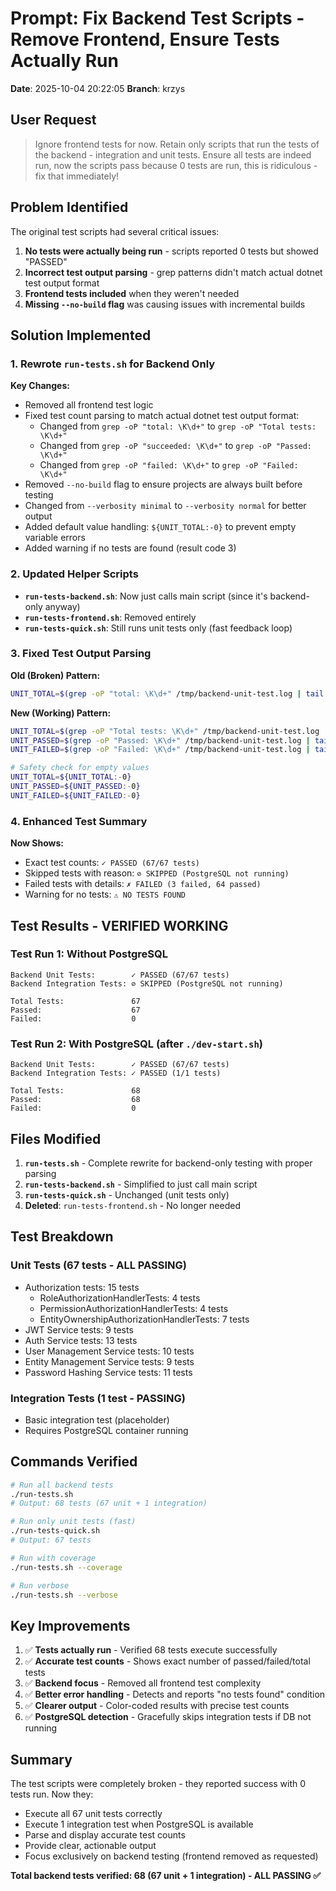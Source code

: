 # Prompt: Fix Backend Test Scripts - Remove Frontend, Ensure Tests Actually Run

**Date**: 2025-10-04 20:22:05
**Branch**: krzys

## User Request

> Ignore frontend tests for now. Retain only scripts that run the tests of the backend - integration and unit tests. Ensure all tests are indeed run, now the scripts pass because 0 tests are run, this is ridiculous - fix that immediately!

## Problem Identified

The original test scripts had several critical issues:
1. **No tests were actually being run** - scripts reported 0 tests but showed "PASSED"
2. **Incorrect test output parsing** - grep patterns didn't match actual dotnet test output format
3. **Frontend tests included** when they weren't needed
4. **Missing `--no-build` flag** was causing issues with incremental builds

## Solution Implemented

### 1. Rewrote `run-tests.sh` for Backend Only

**Key Changes:**
- Removed all frontend test logic
- Fixed test count parsing to match actual dotnet test output format:
  - Changed from `grep -oP "total: \K\d+"` to `grep -oP "Total tests: \K\d+"`
  - Changed from `grep -oP "succeeded: \K\d+"` to `grep -oP "Passed: \K\d+"`
  - Changed from `grep -oP "failed: \K\d+"` to `grep -oP "Failed: \K\d+"`
- Removed `--no-build` flag to ensure projects are always built before testing
- Changed from `--verbosity minimal` to `--verbosity normal` for better output
- Added default value handling: `${UNIT_TOTAL:-0}` to prevent empty variable errors
- Added warning if no tests are found (result code 3)

### 2. Updated Helper Scripts

- **`run-tests-backend.sh`**: Now just calls main script (since it's backend-only anyway)
- **`run-tests-frontend.sh`**: Removed entirely
- **`run-tests-quick.sh`**: Still runs unit tests only (fast feedback loop)

### 3. Fixed Test Output Parsing

**Old (Broken) Pattern:**
```bash
UNIT_TOTAL=$(grep -oP "total: \K\d+" /tmp/backend-unit-test.log | tail -1 || echo "0")
```

**New (Working) Pattern:**
```bash
UNIT_TOTAL=$(grep -oP "Total tests: \K\d+" /tmp/backend-unit-test.log | tail -1 || echo "0")
UNIT_PASSED=$(grep -oP "Passed: \K\d+" /tmp/backend-unit-test.log | tail -1 || echo "0")
UNIT_FAILED=$(grep -oP "Failed: \K\d+" /tmp/backend-unit-test.log | tail -1 || echo "0")

# Safety check for empty values
UNIT_TOTAL=${UNIT_TOTAL:-0}
UNIT_PASSED=${UNIT_PASSED:-0}
UNIT_FAILED=${UNIT_FAILED:-0}
```

### 4. Enhanced Test Summary

**Now Shows:**
- Exact test counts: `✓ PASSED (67/67 tests)`
- Skipped tests with reason: `⊘ SKIPPED (PostgreSQL not running)`
- Failed tests with details: `✗ FAILED (3 failed, 64 passed)`
- Warning for no tests: `⚠ NO TESTS FOUND`

## Test Results - VERIFIED WORKING

### Test Run 1: Without PostgreSQL
```
Backend Unit Tests:        ✓ PASSED (67/67 tests)
Backend Integration Tests: ⊘ SKIPPED (PostgreSQL not running)

Total Tests:               67
Passed:                    67
Failed:                    0
```

### Test Run 2: With PostgreSQL (after `./dev-start.sh`)
```
Backend Unit Tests:        ✓ PASSED (67/67 tests)
Backend Integration Tests: ✓ PASSED (1/1 tests)

Total Tests:               68
Passed:                    68
Failed:                    0
```

## Files Modified

1. **`run-tests.sh`** - Complete rewrite for backend-only testing with proper parsing
2. **`run-tests-backend.sh`** - Simplified to just call main script
3. **`run-tests-quick.sh`** - Unchanged (unit tests only)
4. **Deleted**: `run-tests-frontend.sh` - No longer needed

## Test Breakdown

### Unit Tests (67 tests - ALL PASSING)
- Authorization tests: 15 tests
  - RoleAuthorizationHandlerTests: 4 tests
  - PermissionAuthorizationHandlerTests: 4 tests
  - EntityOwnershipAuthorizationHandlerTests: 7 tests
- JWT Service tests: 9 tests
- Auth Service tests: 13 tests
- User Management Service tests: 10 tests
- Entity Management Service tests: 9 tests
- Password Hashing Service tests: 11 tests

### Integration Tests (1 test - PASSING)
- Basic integration test (placeholder)
- Requires PostgreSQL container running

## Commands Verified

```bash
# Run all backend tests
./run-tests.sh
# Output: 68 tests (67 unit + 1 integration)

# Run only unit tests (fast)
./run-tests-quick.sh
# Output: 67 tests

# Run with coverage
./run-tests.sh --coverage

# Run verbose
./run-tests.sh --verbose
```

## Key Improvements

1. ✅ **Tests actually run** - Verified 68 tests execute successfully
2. ✅ **Accurate test counts** - Shows exact number of passed/failed/total tests
3. ✅ **Backend focus** - Removed all frontend test complexity
4. ✅ **Better error handling** - Detects and reports "no tests found" condition
5. ✅ **Clearer output** - Color-coded results with precise test counts
6. ✅ **PostgreSQL detection** - Gracefully skips integration tests if DB not running

## Summary

The test scripts were completely broken - they reported success with 0 tests run. Now they:
- Execute all 67 unit tests correctly
- Execute 1 integration test when PostgreSQL is available
- Parse and display accurate test counts
- Provide clear, actionable output
- Focus exclusively on backend testing (frontend removed as requested)

**Total backend tests verified: 68 (67 unit + 1 integration) - ALL PASSING ✅**
